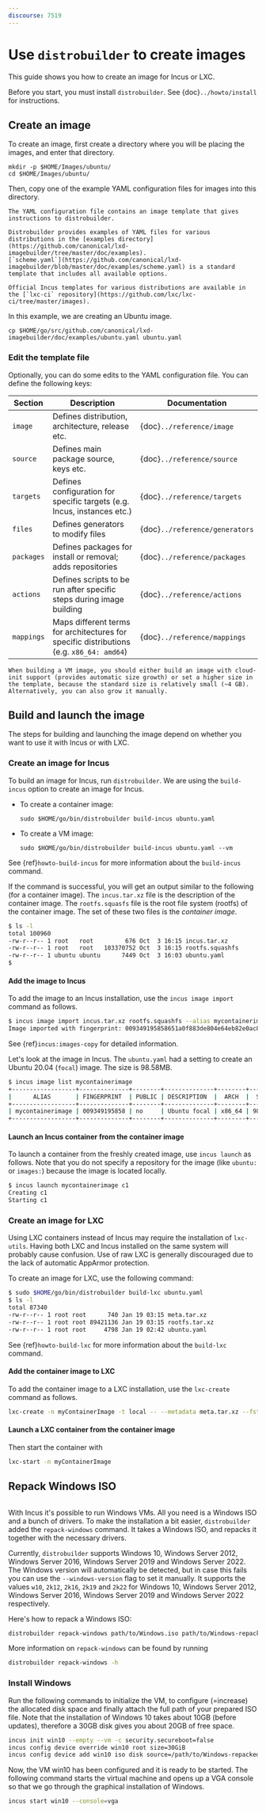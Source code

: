 ```yaml
---
discourse: 7519
---
```


# Use `distrobuilder` to create images

This guide shows you how to create an image for Incus or LXC.

Before you start, you must install `distrobuilder`.
See {doc}`../howto/install` for instructions.

## Create an image

To create an image, first create a directory where you will be placing the images, and enter that directory.

```
mkdir -p $HOME/Images/ubuntu/
cd $HOME/Images/ubuntu/
```

Then, copy one of the example YAML configuration files for images into this directory.

```{note}
The YAML configuration file contains an image template that gives instructions to distrobuilder.

Distrobuilder provides examples of YAML files for various distributions in the [examples directory](https://github.com/canonical/lxd-imagebuilder/tree/master/doc/examples).
[`scheme.yaml`](https://github.com/canonical/lxd-imagebuilder/blob/master/doc/examples/scheme.yaml) is a standard template that includes all available options.

Official Incus templates for various distributions are available in the [`lxc-ci` repository](https://github.com/lxc/lxc-ci/tree/master/images).
```

In this example, we are creating an Ubuntu image.

```
cp $HOME/go/src/github.com/canonical/lxd-imagebuilder/doc/examples/ubuntu.yaml ubuntu.yaml
```

### Edit the template file

Optionally, you can do some edits to the YAML configuration file.
You can define the following keys:

| Section    | Description                                                                              | Documentation                  |
|------------|------------------------------------------------------------------------------------------|--------------------------------|
| `image`    | Defines distribution, architecture, release etc.                                         | {doc}`../reference/image`      |
| `source`   | Defines main package source, keys etc.                                                   | {doc}`../reference/source`     |
| `targets`  | Defines configuration for specific targets (e.g. Incus, instances etc.)                  | {doc}`../reference/targets`    |
| `files`    | Defines generators to modify files                                                       | {doc}`../reference/generators` |
| `packages` | Defines packages for install or removal; adds repositories                               | {doc}`../reference/packages`   |
| `actions`  | Defines scripts to be run after specific steps during image building                     | {doc}`../reference/actions`    |
| `mappings` | Maps different terms for architectures for specific distributions (e.g. `x86_64: amd64`) | {doc}`../reference/mappings`   |

```{tip}
When building a VM image, you should either build an image with cloud-init support (provides automatic size growth) or set a higher size in the template, because the standard size is relatively small (~4 GB). Alternatively, you can also grow it manually.
```

## Build and launch the image

The steps for building and launching the image depend on whether you want to use it with Incus or with LXC.

### Create an image for Incus

To build an image for Incus, run `distrobuilder`. We are using the `build-incus` option to create an image for Incus.

- To create a container image:

  ```
  sudo $HOME/go/bin/distrobuilder build-incus ubuntu.yaml
  ```

- To create a VM image:

  ```
  sudo $HOME/go/bin/distrobuilder build-incus ubuntu.yaml --vm
  ```

See {ref}`howto-build-incus` for more information about the `build-incus` command.

If the command is successful, you will get an output similar to the following (for a container image). The `incus.tar.xz` file is the description of the container image. The `rootfs.squasfs` file is the root file system (rootfs) of the container image. The set of these two files is the _container image_.

```bash
$ ls -l
total 100960
-rw-r--r-- 1 root   root         676 Oct  3 16:15 incus.tar.xz
-rw-r--r-- 1 root   root   103370752 Oct  3 16:15 rootfs.squashfs
-rw-r--r-- 1 ubuntu ubuntu      7449 Oct  3 16:03 ubuntu.yaml
$
```

#### Add the image to Incus

To add the image to an Incus installation, use the `incus image import` command as follows.

```bash
$ incus image import incus.tar.xz rootfs.squashfs --alias mycontainerimage
Image imported with fingerprint: 009349195858651a0f883de804e64eb82e0ac8c0bc51880
```

See {ref}`incus:images-copy` for detailed information.

Let's look at the image in Incus. The `ubuntu.yaml` had a setting to create an Ubuntu 20.04 (`focal`) image. The size is 98.58MB.

```bash
$ incus image list mycontainerimage
+------------------+--------------+--------+--------------+--------+---------+-----------------------------+
|      ALIAS       | FINGERPRINT  | PUBLIC | DESCRIPTION  |  ARCH  |  SIZE   |         UPLOAD DATE         |
+------------------+--------------+--------+--------------+--------+---------+-----------------------------+
| mycontainerimage | 009349195858 | no     | Ubuntu focal | x86_64 | 98.58MB | Oct 3, 2020 at 5:10pm (UTC) |
+------------------+--------------+--------+--------------+--------+---------+-----------------------------+
```

#### Launch an Incus container from the container image

To launch a container from the freshly created image, use `incus launch` as follows. Note that you do not specify a repository for the image (like `ubuntu:` or `images:`) because the image is located locally.

```bash
$ incus launch mycontainerimage c1
Creating c1
Starting c1
```

### Create an image for LXC

Using LXC containers instead of Incus may require the installation of `lxc-utils`.
Having both LXC and Incus installed on the same system will probably cause confusion.
Use of raw LXC is generally discouraged due to the lack of automatic AppArmor
protection.

To create an image for LXC, use the following command:

```bash
$ sudo $HOME/go/bin/distrobuilder build-lxc ubuntu.yaml
$ ls -l
total 87340
-rw-r--r-- 1 root root      740 Jan 19 03:15 meta.tar.xz
-rw-r--r-- 1 root root 89421136 Jan 19 03:15 rootfs.tar.xz
-rw-r--r-- 1 root root     4798 Jan 19 02:42 ubuntu.yaml
```

See {ref}`howto-build-lxc` for more information about the `build-lxc` command.

#### Add the container image to LXC

To add the container image to a LXC installation, use the `lxc-create` command as follows.

```bash
lxc-create -n myContainerImage -t local -- --metadata meta.tar.xz --fstree rootfs.tar.xz
```

#### Launch a LXC container from the container image

Then start the container with

```bash
lxc-start -n myContainerImage
```

## Repack Windows ISO

```{youtube} https://www.youtube.com/watch?v=3PDMGwbbk48
```

With Incus it's possible to run Windows VMs. All you need is a Windows ISO and a bunch of drivers.
To make the installation a bit easier, `distrobuilder` added the `repack-windows` command. It takes a Windows ISO, and repacks it together with the necessary drivers.

Currently, `distrobuilder` supports Windows 10, Windows Server 2012, Windows Server 2016, Windows Server 2019 and Windows Server 2022. The Windows version will automatically be detected, but in case this fails you can use the `--windows-version` flag to set it manually. It supports the values `w10`, `2k12`, `2k16`, `2k19` and `2k22` for Windows 10, Windows Server 2012, Windows Server 2016, Windows Server 2019 and Windows Server 2022 respectively.

Here's how to repack a Windows ISO:

```bash
distrobuilder repack-windows path/to/Windows.iso path/to/Windows-repacked.iso
```

More information on `repack-windows` can be found by running

```bash
distrobuilder repack-windows -h
```

### Install Windows

Run the following commands to initialize the VM, to configure (=increase) the allocated disk space and finally attach the full path of your prepared ISO file. Note that the installation of Windows 10 takes about 10GB (before updates), therefore a 30GB disk gives you about 20GB of free space.

```bash
incus init win10 --empty --vm -c security.secureboot=false
incus config device override win10 root size=30GiB
incus config device add win10 iso disk source=/path/to/Windows-repacked.iso boot.priority=10
```

Now, the VM win10 has been configured and it is ready to be started. The following command starts the virtual machine and opens up a VGA console so that we go through the graphical installation of Windows.

```bash
incus start win10 --console=vga
```
